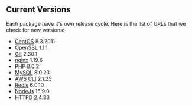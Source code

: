 Current Versions
-----------------

Each package have it's own release cycle. Here is the list of URLs that we check for new versions:

* [CentOS](https://wiki.centos.org/Manuals/ReleaseNotes) 8.3.2011
* [OpenSSL](https://github.com/openssl/openssl/releases) 1.1.1i
* [Git](https://github.com/git/git/releases) 2.30.1
* [nginx](https://nginx.org/en/download.html) 1.19.6
* [PHP](https://github.com/php/php-src/releases) 8.0.2
* [MySQL](https://dev.mysql.com/downloads/mysql/) 8.0.23
* [AWS CLI](https://github.com/aws/aws-cli/releases) 2.1.25
* [Redis](https://redis.io/download) 6.0.10
* [NodeJs](https://nodejs.org/en/) 15.9.0
* [HTTPD](https://github.com/apache/httpd/releases) 2.4.33
